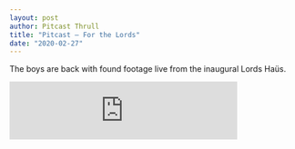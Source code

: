 ```yaml
---
layout: post
author: Pitcast Thrull
title: "Pitcast – For the Lords"
date: "2020-02-27"
---
```


The boys are back with found footage live from the inaugural Lords Haüs.

<iframe src="https://anchor.fm/pitcast/embed/episodes/For-the-Lords-eb3tpd" height="102px" width="400px" frameborder="0" scrolling="no"></iframe>
